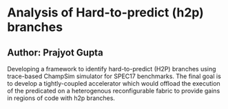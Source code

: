 # Analysis of Hard-to-predict (h2p) branches
## Author: Prajyot Gupta
Developing a framework to identify hard-to-predict (H2P) branches using trace-based ChampSim simulator for SPEC17 benchmarks. The final goal is to develop a tightly-coupled accelerator which would offload the execution of the predicated on a heterogenous reconfigurable fabric to provide gains in regions of code with h2p branches.
